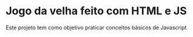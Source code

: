 # Jogo da velha feito com HTML e JS
Este projeto tem como objetivo praticar conceitos básicos de Javascript
